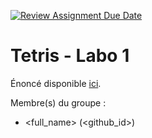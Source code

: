 [![Review Assignment Due Date](https://classroom.github.com/assets/deadline-readme-button-24ddc0f5d75046c5622901739e7c5dd533143b0c8e959d652212380cedb1ea36.svg)](https://classroom.github.com/a/Ddll2OBU)
# Tetris - Labo 1

Énoncé disponible [ici](https://web-classroom.github.io/labos/labo-2-tetris-1.html).

Membre(s) du groupe :
- <full_name> (<github_id>)

